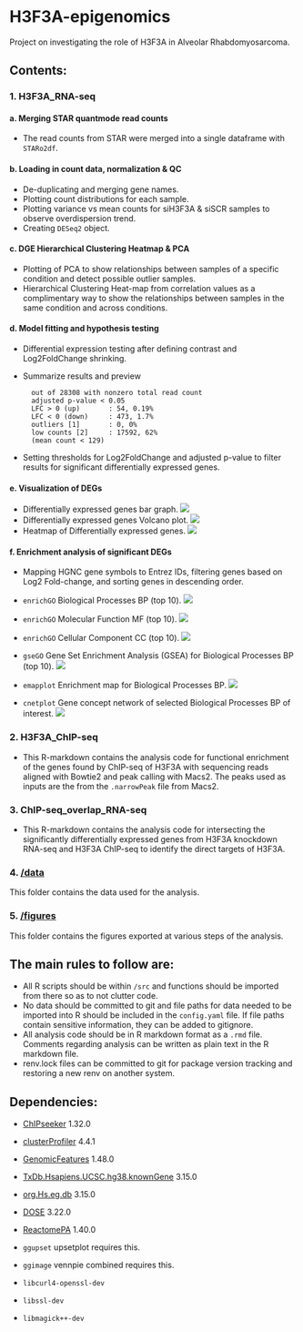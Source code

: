 # H3F3A-epigenomics

Project on investigating the role of H3F3A in Alveolar Rhabdomyosarcoma.

## Contents:
### 1. H3F3A_RNA-seq
#### a. Merging STAR quantmode read counts
- The read counts from STAR were merged into a single dataframe with `STARo2df`.
#### b. Loading in count data, normalization & QC
- De-duplicating and merging gene names.
- Plotting count distributions for each sample.
- Plotting variance vs mean counts for siH3F3A & siSCR samples to observe overdispersion trend.
- Creating `DESeq2` object.
#### c. DGE Hierarchical Clustering Heatmap & PCA
- Plotting of PCA to show relationships between samples of a specific condition and detect possible outlier samples.
- Hierarchical Clustering Heat-map from correlation values as a complimentary way to show the relationships between samples in the same condition and across conditions.
#### d. Model fitting and hypothesis testing
- Differential expression testing after defining contrast and Log2FoldChange shrinking.
- Summarize results and preview

        out of 28308 with nonzero total read count
        adjusted p-value < 0.05
        LFC > 0 (up)       : 54, 0.19%
        LFC < 0 (down)     : 473, 1.7%
        outliers [1]       : 0, 0%
        low counts [2]     : 17592, 62%
        (mean count < 129)

- Setting thresholds for Log2FoldChange and adjusted p-value to filter results for significant differentially expressed genes.
#### e. Visualization of DEGs
- Differentially expressed genes bar graph.
![](figures/RNA_seq_generic/DEG_barplot_600_400.svg)
- Differentially expressed genes Volcano plot.
![](figures/RNA_seq_generic/Volcano_plot_800_600.svg)
- Heatmap of Differentially expressed genes.
![](figures/RNA_seq_generic/DEG_Heatmap_800_600.svg)
#### f. Enrichment analysis of significant DEGs
- Mapping HGNC gene symbols to Entrez IDs, filtering genes based on Log2 Fold-change, and sorting genes in descending order.
- `enrichGO` Biological Processes BP (top 10).
![](figures/RNA_seq_genes_enrichment/README_PNGs/enrichGO_BP.png)

- `enrichGO` Molecular Function MF (top 10).
![](figures/RNA_seq_genes_enrichment/README_PNGs/enrichGO_MF.png)

- `enrichGO` Cellular Component CC (top 10).
![](figures/RNA_seq_genes_enrichment/README_PNGs/enrichGO_CC.png)

- `gseGO` Gene Set Enrichment Analysis (GSEA) for Biological Processes BP (top 10).
![](figures/RNA_seq_genes_enrichment/README_PNGs/GSEA_BP.png)

- `emapplot` Enrichment map for Biological Processes BP.
![](figures/RNA_seq_genes_enrichment/README_PNGs/enrichment_map_GO_BP.png)

- `cnetplot` Gene concept network of selected Biological Processes BP of interest.
![](figures/RNA_seq_genes_enrichment/README_PNGs/gene_concept_network_GO_BP.png)

### 2. H3F3A_ChIP-seq
- This R-markdown contains the analysis code for functional enrichment of the genes found by ChIP-seq of H3F3A with sequencing reads aligned with Bowtie2 and peak calling with Macs2. The peaks used as inputs are the from the `.narrowPeak` file from Macs2.

### 3. ChIP-seq_overlap_RNA-seq
- This R-markdown contains the analysis code for intersecting the significantly differentially expressed genes from H3F3A knockdown RNA-seq and H3F3A ChIP-seq to identify the direct targets of H3F3A.

### 4. [/data](./data)
This folder contains the data used for the analysis.

### 5. [/figures](./figures)
This folder contains the figures exported at various steps of the analysis.

## The main rules to follow are:
- All R scripts should be within `/src` and functions should be imported from there so as to not clutter code.
- No data should be committed to git and file paths for data needed to be imported into R should be included in the `config.yaml` file. If file paths contain sensitive information, they can be added to gitignore.
- All analysis code should be in R markdown format as a `.rmd` file. Comments regarding analysis can be written as plain text in the R markdown file.
- renv.lock files can be committed to git for package version tracking and restoring a new renv on another system.


## Dependencies:

- [ChIPseeker](https://bioconductor.org/packages/release/bioc/html/ChIPseeker.html) 1.32.0

- [clusterProfiler](https://bioconductor.org/packages/release/bioc/html/clusterProfiler.html) 4.4.1

- [GenomicFeatures](https://bioconductor.org/packages/release/bioc/html/GenomicFeatures.html) 1.48.0

- [TxDb.Hsapiens.UCSC.hg38.knownGene](https://bioconductor.org/packages/release/data/annotation/html/TxDb.Hsapiens.UCSC.hg38.knownGene.html) 3.15.0

- [org.Hs.eg.db](https://bioconductor.org/packages/release/data/annotation/html/org.Hs.eg.db.html) 3.15.0

- [DOSE](https://bioconductor.org/packages/release/bioc/html/DOSE.html) 3.22.0

- [ReactomePA](https://bioconductor.org/packages/release/bioc/html/ReactomePA.html) 1.40.0

- `ggupset` upsetplot requires this.

- `ggimage` vennpie combined requires this.

- `libcurl4-openssl-dev`

- `libssl-dev`

- `libmagick++-dev`
